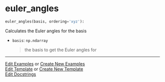 # <a id="McUtils.Numputils.EulerSystem.euler_angles">euler_angles</a>

```python
euler_angles(basis, ordering='xyz'): 
```
Calculates the Euler angles for the basis
- `basis`: `np.ndarray`
    >the basis to get the Euler angles for 




___

[Edit Examples](https://github.com/McCoyGroup/McUtils/edit/edit/ci/examples/McUtils/Numputils/EulerSystem/euler_angles.md) or 
[Create New Examples](https://github.com/McCoyGroup/McUtils/new/edit/?filename=ci/examples/McUtils/Numputils/EulerSystem/euler_angles.md) <br/>
[Edit Template](https://github.com/McCoyGroup/McUtils/edit/edit/ci/docs/McUtils/Numputils/EulerSystem/euler_angles.md) or 
[Create New Template](https://github.com/McCoyGroup/McUtils/new/edit/?filename=ci/docs/templates/McUtils/Numputils/EulerSystem/euler_angles.md) <br/>
[Edit Docstrings](https://github.com/McCoyGroup/McUtils/edit/edit/McUtils/Numputils/EulerSystem.py?message=Update%20Docs)